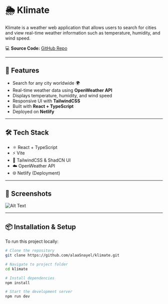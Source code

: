 # 🌦️ Klimate

Klimate is a weather web application that allows users to search for cities and view real-time weather information such as temperature, humidity, and wind speed.

💻 **Source Code:** [GitHub Repo](https://github.com/alaaSnayel/klimate)

---

## 🚀 Features
- Search for any city worldwide 🌍
- Real-time weather data using **OpenWeather API**
- Displays temperature, humidity, and wind speed
- Responsive UI with **TailwindCSS**
- Built with **React + TypeScript**
- Deployed on **Netlify**

---

## 🛠️ Tech Stack
- ⚛️ React + TypeScript  
- ⚡ Vite  
- 🎨 TailwindCSS & ShadCN UI  
- ☁️ OpenWeather API  
- 🌐 Netlify (Deployment)

---

## 📸 Screenshots
![Alt Text]([path-to-image](https://github.com/alaaSnayel/klimate/blob/1277d28a5543dda5565cd3ff6b790fb8e5dfc4e5/localhost_5173_.png))


---

## 📦 Installation & Setup
To run this project locally:

```bash
# Clone the repository
git clone https://github.com/alaaSnayel/klimate.git

# Navigate to project folder
cd klimate

# Install dependencies
npm install

# Start the development server
npm run dev
